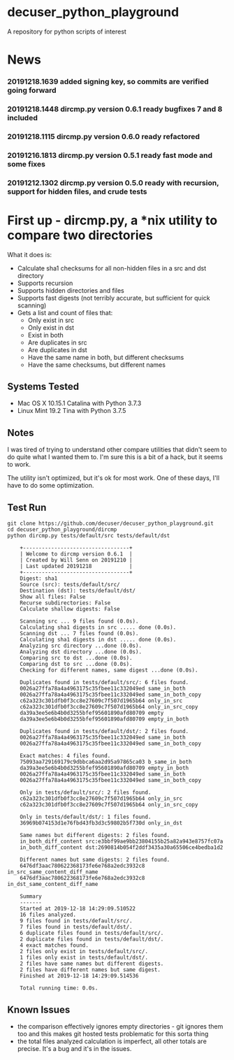 # decuser_python_playground
A repository for python scripts of interest

# News

### 20191218.1639 added signing key, so commits are verified going forward
### 20191218.1448 dircmp.py version 0.6.1 ready bugfixes 7 and 8 included
### 20191218.1115 dircmp.py version 0.6.0 ready refactored
### 20191216.1813 dircmp.py version 0.5.1 ready fast mode and some fixes
### 20191212.1302 dircmp.py version 0.5.0 ready with recursion, support for hidden files, and crude tests

# First up - dircmp.py, a *nix utility to compare two directories
What it does is:

* Calculate sha1 checksums for all non-hidden files in a src and dst directory
* Supports recursion
* Supports hidden directories and files
* Supports fast digests (not terribly accurate, but sufficient for quick scanning)
* Gets a list and count of files that:
  * Only exist in src
  * Only exist in dst
  * Exist in both
  * Are duplicates in src
  * Are duplicates in dst
  * Have the same name in both, but different checksums
  * Have the same checksums, but different names

## Systems Tested
* Mac OS X 10.15.1 Catalina with Python 3.7.3
* Linux Mint 19.2 Tina with Python 3.7.5

## Notes
I was tired of trying to understand other compare utilities that didn't seem to do quite what I wanted them to. I'm sure this is a bit of a hack, but it seems to work.

The utility isn't optimized, but it's ok for most work. One of these days, I'll have to do some optimization.

## Test Run
```
git clone https://github.com/decuser/decuser_python_playground.git
cd decuser_python_playground/dircmp
python dircmp.py tests/default/src tests/default/dst

	+----------------------------------+
	| Welcome to dircmp version 0.6.1  |
	| Created by Will Senn on 20191210 |
	| Last updated 20191218		       |
	+----------------------------------+
	Digest: sha1
	Source (src): tests/default/src/
	Destination (dst): tests/default/dst/
	Show all files: False
	Recurse subdirectories: False
	Calculate shallow digests: False

	Scanning src ... 9 files found (0.0s).
	Calculating sha1 digests in src ..... done (0.0s).
	Scanning dst ... 7 files found (0.0s).
	Calculating sha1 digests in dst ..... done (0.0s).
	Analyzing src directory ...done (0.0s).
	Analyzing dst directory ...done (0.0s).
	Comparing src to dst ...done (0.0s).
	Comparing dst to src ...done (0.0s).
	Checking for different names, same digest ...done (0.0s).

	Duplicates found in tests/default/src/: 6 files found.
	0026a27ffa78a4a4963175c35fbee11c332049ed same_in_both
	0026a27ffa78a4a4963175c35fbee11c332049ed same_in_both_copy
	c62a323c301dfb0f3cc8e27609c7f507d1965b64 only_in_src
	c62a323c301dfb0f3cc8e27609c7f507d1965b64 only_in_src_copy
	da39a3ee5e6b4b0d3255bfef95601890afd80709 empty
	da39a3ee5e6b4b0d3255bfef95601890afd80709 empty_in_both

	Duplicates found in tests/default/dst/: 2 files found.
	0026a27ffa78a4a4963175c35fbee11c332049ed same_in_both
	0026a27ffa78a4a4963175c35fbee11c332049ed same_in_both_copy

	Exact matches: 4 files found.
	75093aa729169179c9dbbca6aa2d95a97865ca03 b_same_in_both
	da39a3ee5e6b4b0d3255bfef95601890afd80709 empty_in_both
	0026a27ffa78a4a4963175c35fbee11c332049ed same_in_both
	0026a27ffa78a4a4963175c35fbee11c332049ed same_in_both_copy

	Only in tests/default/src/: 2 files found.
	c62a323c301dfb0f3cc8e27609c7f507d1965b64 only_in_src
	c62a323c301dfb0f3cc8e27609c7f507d1965b64 only_in_src_copy

	Only in tests/default/dst/: 1 files found.
	36969b074153d1e76fbd43fb3d3c59802b5f730d only_in_dst

	Same names but different digests: 2 files found.
	in_both_diff_content src:e3bbf99ae9bb23804155b25a82a943e8757fc07a
	in_both_diff_content dst:2690814b054f2ddf3435a30a65506ce4bedba1d2

	Different names but same digests: 2 files found.
	6476df3aac780622368173fe6e768a2edc3932c8 in_src_same_content_diff_name
	6476df3aac780622368173fe6e768a2edc3932c8 in_dst_same_content_diff_name

	Summary
	-------
	Started at 2019-12-18 14:29:09.510522
	16 files analyzed.
	9 files found in tests/default/src/.
	7 files found in tests/default/dst/.
	6 duplicate files found in tests/default/src/.
	2 duplicate files found in tests/default/dst/.
	4 exact matches found.
	2 files only exist in tests/default/src/.
	1 files only exist in tests/default/dst/.
	2 files have same names but different digests.
	2 files have different names but same digest.
	Finished at 2019-12-18 14:29:09.514536

	Total running time: 0.0s.
```
## Known Issues

* the comparison effectively ignores empty directories - git ignores them too and this 
	makes git hosted tests problematic for this sorta thing
* the total files analyzed calculation is imperfect, all other totals are precise. 
	It's a bug and it's in the issues.
